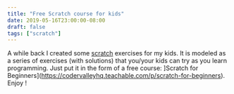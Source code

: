```yaml
---
title: "Free Scratch course for kids"
date: 2019-05-16T23:00:00-08:00
draft: false
tags: ["scratch"]
---
```

A while back I created some [scratch](https://scratch.mit.edu/) exercises for my kids. It is modeled as a series of exercises (with solutions) that you/your kids can try as you learn programming. Just put it in the form of a free course: ]Scratch for Beginners](https://codervalleyhq.teachable.com/p/scratch-for-beginners). Enjoy !
